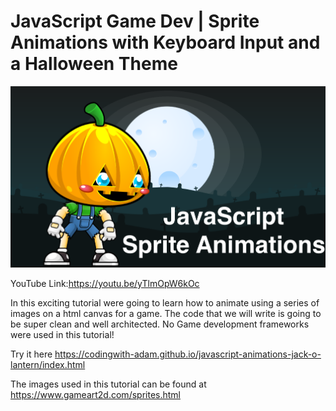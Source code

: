# JavaScript Game Dev | Sprite Animations with Keyboard Input and a Halloween Theme

![alt text](images/cover%202.png)


YouTube Link:https://youtu.be/yTlmOpW6kOc

In this exciting tutorial were going to learn how to animate using a series of images on a html canvas for a game. The code that we will write is going to be super clean and well architected. No Game development frameworks were used in this tutorial!

Try it here
https://codingwith-adam.github.io/javascript-animations-jack-o-lantern/index.html

The images used in this tutorial can be found at
https://www.gameart2d.com/sprites.html
